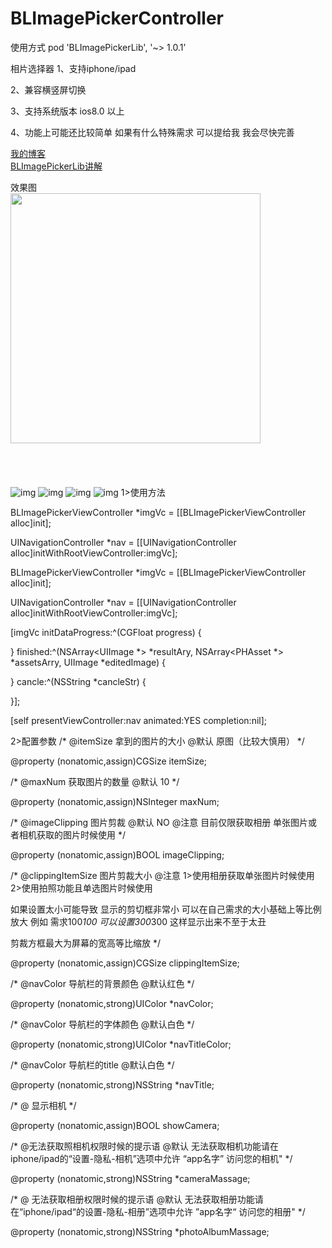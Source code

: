 # BLImagePickerController
使用方式
pod 'BLImagePickerLib', '~> 1.0.1’

相片选择器 
1、支持iphone/ipad 

2、兼容横竖屏切换

3、支持系统版本 ios8.0 以上

4、功能上可能还比较简单 如果有什么特殊需求 可以提给我 我会尽快完善

[我的博客](https://my.oschina.net/iceTear/blog)  
[BLImagePickerLib讲解](https://my.oschina.net/iceTear/blog/1498504)  

效果图
<br>
<img height="400" src="../images/list.png"/>
<br>
<br>
<br>
<br>
<br>
 ![img](https://github.com/IceTears1/BLImagePickerController/blob/master/images/list.png)
 ![img](https://github.com/IceTears1/BLImagePickerController/blob/master/images/group.png)
 ![img](https://github.com/IceTears1/BLImagePickerController/blob/master/images/109F3CE5F9F780A8AB6A37BBE4E1805F.png)
 ![img](https://github.com/IceTears1/BLImagePickerController/blob/master/images/2B5A8B83A58398B892CFB4A2FC14C9A8.png)
1>使用方法

BLImagePickerViewController *imgVc = [[BLImagePickerViewController alloc]init];

UINavigationController *nav = [[UINavigationController alloc]initWithRootViewController:imgVc];

BLImagePickerViewController *imgVc = [[BLImagePickerViewController alloc]init];

UINavigationController *nav = [[UINavigationController alloc]initWithRootViewController:imgVc];

[imgVc initDataProgress:^(CGFloat progress) {


} finished:^(NSArray<UIImage *> *resultAry, NSArray<PHAsset *> *assetsArry, UIImage *editedImage) {

} cancle:^(NSString *cancleStr) {

}];

[self presentViewController:nav animated:YES completion:nil];

2>配置参数
/*
@itemSize  拿到的图片的大小
@默认 原图（比较大慎用）
*/

@property (nonatomic,assign)CGSize itemSize;

/*
@maxNum  获取图片的数量
@默认 10
*/


@property (nonatomic,assign)NSInteger maxNum;


/*
@imageClipping  图片剪裁
@默认 NO
@注意 目前仅限获取相册 单张图片或者相机获取的图片时候使用
*/


@property (nonatomic,assign)BOOL imageClipping;


/*
@clippingItemSize  图片剪裁大小
@注意
1>使用相册获取单张图片时候使用
2>使用拍照功能且单选图片时候使用

如果设置太小可能导致 显示的剪切框非常小 可以在自己需求的大小基础上等比例放大
例如 需求100*100   可以设置300*300  这样显示出来不至于太丑

剪裁方框最大为屏幕的宽高等比缩放
*/

@property (nonatomic,assign)CGSize clippingItemSize;

/*
@navColor  导航栏的背景颜色
@默认红色
*/

@property (nonatomic,strong)UIColor *navColor;

/*
@navColor  导航栏的字体颜色
@默认白色
*/


@property (nonatomic,strong)UIColor *navTitleColor;

/*
@navColor  导航栏的title
@默认白色
*/


@property (nonatomic,strong)NSString *navTitle;

/*
@ 显示相机
*/


@property (nonatomic,assign)BOOL showCamera;


/*
@无法获取照相机权限时候的提示语
@默认
无法获取相机功能请在iphone/ipad的“设置-隐私-相机”选项中允许 “app名字” 访问您的相机"
*/

@property (nonatomic,strong)NSString *cameraMassage;

/*
@ 无法获取相册权限时候的提示语
@默认
无法获取相册功能请在“iphone/ipad“的设置-隐私-相册”选项中允许 ”app名字“ 访问您的相册"
*/

@property (nonatomic,strong)NSString *photoAlbumMassage;
